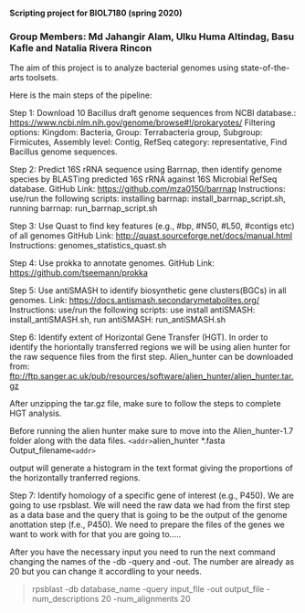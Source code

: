 #### Scripting project for BIOL7180 (spring 2020)
### Group Members: Md Jahangir Alam, Ulku Huma Altindag, Basu Kafle and Natalia Rivera Rincon

The aim of this project is to analyze bacterial genomes using state-of-the-arts toolsets.

Here is the main steps of the pipeline:

Step 1: Download 10 Bacillus draft genome sequences from NCBI database.: https://www.ncbi.nlm.nih.gov/genome/browse#!/prokaryotes/
Filtering options: Kingdom: Bacteria, Group: Terrabacteria group, Subgroup: Firmicutes, Assembly level: Contig,
RefSeq category: representative, Find Bacillus genome sequences.

Step 2: Predict 16S rRNA sequence using Barrnap, then identify genome species by BLASTing predicted 16S rRNA against 16S Microbial RefSeq database.
GitHub Link: https://github.com/mza0150/barrnap
Instructions: use/run the following scripts: installing barrnap: install_barrnap_script.sh, running barrnap: run_barrnap_script.sh

Step 3: Use Quast to find key features (e.g., #bp, #N50, #L50, #contigs etc) of all genomes
GitHub Link: http://quast.sourceforge.net/docs/manual.html
Instructions: genomes_statistics_quast.sh

Step 4: Use prokka to annotate genomes.
GitHub Link: https://github.com/tseemann/prokka

Step 5: Use antiSMASH to identify biosynthetic gene clusters(BGCs) in all genomes.
Link: https://docs.antismash.secondarymetabolites.org/
Instructions: use/run the following scripts: use install antiSMASH: install_antiSMASH.sh, run antiSMASH: run_antiSMASH.sh

Step 6: Identify extent of Horizontal Gene Transfer (HGT).
In order to identify the horiontally transferred regions we will be using alien hunter for the raw sequence files from the first step.
Alien_hunter can be downloaded from: 
ftp://ftp.sanger.ac.uk/pub/resources/software/alien_hunter/alien_hunter.tar.gz

After unzipping the tar.gz file, make sure to follow the steps to complete HGT analysis.

Before running the alien hunter make sure to move into the Alien_hunter-1.7 folder along with the data files. 
`<addr>`alien_hunter *.fasta Output_filename`<addr>`

output will generate a histogram in the text format giving the proportions of the horizontally tranferred regions. 


Step 7: Identify homology of a specific gene of interest (e.g., P450).
We are going to use rpsblast. We will need the raw data we had from the first step as a data base and the query that is going to be the output of the genome anottation step (f.e., P450).
We need to prepare the files of the genes we want to work with for that you are going to.....


After you have the necessary input you need to run the next command changing the names of the -db -query and -out. The number are already as 20 but you can change it accordling to your needs.  

>rpsblast -db database_name -query input_file -out output_file -num_descriptions 20 -num_alignments 20
